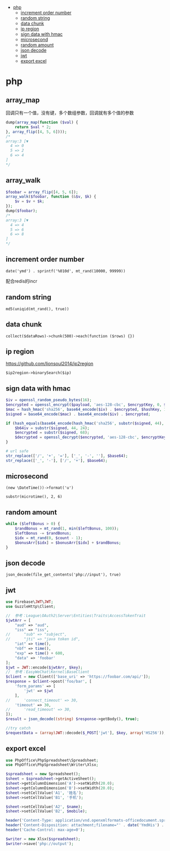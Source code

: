 <!--ts-->
* [php](#php)
   * [increment order number](#increment-order-number)
   * [random string](#random-string)
   * [data chunk](#data-chunk)
   * [ip region](#ip-region)
   * [sign data with hmac](#sign-data-with-hmac)
   * [microsecond](#microsecond)
   * [random amount](#random-amount)
   * [json decode](#json-decode)
   * [jwt](#jwt)
   * [export excel](#export-excel)
<!--te-->

# php

## array_map

回调只有一个值，没有键，多个数组参数，回调就有多个值的参数

```php
dump(array_map(function ($val) {
    return $val * 2;
}, array_flip([4, 5, 6])));
/*
array:3 [▼
  4 => 0
  5 => 2
  6 => 4
]
*/
```
## array_walk

```php
$foobar = array_flip([4, 5, 6]);
array_walk($foobar, function (&$v, $k) {
    $v = $v + $k;
});
dump($foobar);
/*
array:3 [▼
  4 => 4
  5 => 6
  6 => 8
]
*/
```
## increment order number

  `date('ymd') . sprintf('%010d', mt_rand(10000, 99999))`
  
  配合redis的incr

## random string

  `md5(uniqid(mt_rand(), true))`

## data chunk

  `collect($dataRows)->chunk(500)->each(function ($rows) {})`

## ip region

  https://github.com/lionsoul2014/ip2region

  `$ip2region->binarySearch($ip)`

## sign data with hmac

  ```php
  $iv = openssl_random_pseudo_bytes(16);
  $encrypted = openssl_encrypt($payload, 'aes-128-cbc', $encryptKey, 0, $iv);
  $mac = hash_hmac('sha256', base64_encode($iv) . $encrypted, $hashKey, 1);
  $signed = base64_encode($mac) . base64_encode($iv) . $encrypted;
  
  if (hash_equals(base64_encode(hash_hmac('sha256', substr($signed, 44), $hashKey, 1)), substr($signed, 0, 44))) {
      $b64iv = substr($signed, 44, 24);
      $encrypted = substr($signed, 68);
      $decrypted = openssl_decrypt($encrypted, 'aes-128-cbc', $encryptKey, 0, base64_decode($b64iv));
  }
  
  # url safe
  str_replace(['/', '+', '='], ['_', '-', ''], $base64);
  str_replace(['_', '-'], ['/', '+'], $base64);
  ```
  
## microsecond

  `(new \DateTime())->format('u')`
  
  `substr(microtime(), 2, 6)`
  
## random amount

  ```php
  while ($leftBonus > 0) {
      $randBonus = mt_rand(1, min($leftBonus, 100));
      $leftBonus -= $randBonus;
      $idx = mt_rand(0, $count - 1);
      $bonusArr[$idx] = $bonusArr[$idx] + $randBonus;
  }
  ```

## json decode

  `json_decode(file_get_contents('php://input'), true)`
  
## jwt

  ```php
  use Firebase\JWT\JWT;
  use GuzzleHttp\Client;
  
//  参考：League\OAuth2\Server\Entities\Traits\AccessTokenTrait
  $jwtArr = [
      "aud" => "aud",
      "iss" => "iss",
//      "sub" => "subject",
//      "jti" => "java token id",
      "iat" => time(),
      "nbf" => time(),
      "exp" => time() + 600,
      "data" => 'foobar'
  ];
  $jwt = JWT::encode($jwtArr, $key);
//  参考：EasyWeChat\Kernel\BaseClient
  $client = new Client(['base_uri' => 'https://foobar.com/api/']);
  $response = $client->post('foo/bar', [
      'form_params' => [
          'jwt' => $jwt
      ],
//      'connect_timeout' => 30,
      'timeout' => 30,
//      'read_timeout' => 30,
  ]);
  $result = json_decode((string) $response->getBody(), true);
  
  //try catch
  $requestData = (array)JWT::decode($_POST['jwt'], $key, array('HS256'));
  ```

## export excel

  ```php
  use PhpOffice\PhpSpreadsheet\Spreadsheet;
  use PhpOffice\PhpSpreadsheet\Writer\Xlsx;
  
  $spreadsheet = new Spreadsheet();
  $sheet = $spreadsheet->getActiveSheet();
  $sheet->getColumnDimension('A')->setWidth(20.0);
  $sheet->getColumnDimension('B')->setWidth(20.0);
  $sheet->setCellValue('A1', '姓名');
  $sheet->setCellValue('B1', '手机');
  
  $sheet->setCellValue('A2', $name);
  $sheet->setCellValue('B2', $mobile);
  
  header('Content-Type: application/vnd.openxmlformats-officedocument.spreadsheetml.sheet');
  header('Content-Disposition: attachment;filename="' . date('YmdHis') . '.xlsx"');
  header('Cache-Control: max-age=0');
  
  $writer = new Xlsx($spreadsheet);
  $writer->save('php://output');
  ```
